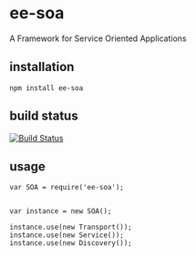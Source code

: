 # ee-soa

A Framework for Service Oriented Applications

## installation

    npm install ee-soa

## build status

[![Build Status](https://travis-ci.org/eventEmitter/ee-soa.png?branch=master)](https://travis-ci.org/eventEmitter/ee-soa)

## usage

	var SOA = require('ee-soa');


	var instance = new SOA();

	instance.use(new Transport());
	instance.use(new Service());
	instance.use(new Discovery());


